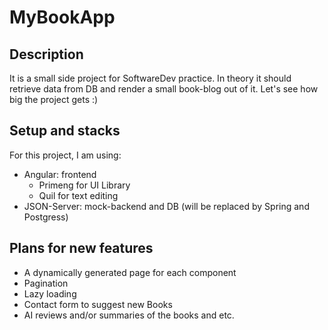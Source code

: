 # MyBookApp
## Description
It is a small side project for SoftwareDev practice. In theory it should retrieve data from DB and render a small book-blog out of it.
Let's see how big the project gets :)

## Setup and stacks
For this project, I am using:
- Angular: frontend
  - Primeng for UI Library
  - Quil for text editing
- JSON-Server: mock-backend and DB (will be replaced by Spring and Postgress)

## Plans for new features
- A dynamically generated page for each component
- Pagination
- Lazy loading
- Contact form to suggest new Books
- AI reviews and/or summaries of the books and etc.
